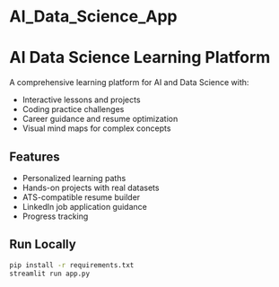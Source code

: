 # AI_Data_Science_App
# AI Data Science Learning Platform

A comprehensive learning platform for AI and Data Science with:
- Interactive lessons and projects
- Coding practice challenges
- Career guidance and resume optimization
- Visual mind maps for complex concepts

## Features
- Personalized learning paths
- Hands-on projects with real datasets
- ATS-compatible resume builder
- LinkedIn job application guidance
- Progress tracking

## Run Locally
```bash
pip install -r requirements.txt
streamlit run app.py
